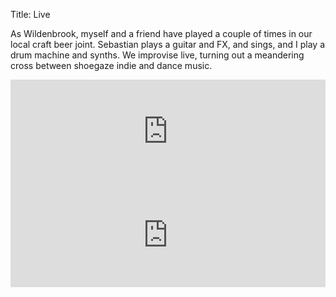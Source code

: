 Title: Live

As Wildenbrook, myself and a friend have played a couple of times in our local
craft beer joint. Sebastian plays a guitar and FX, and sings, and I play a drum
machine and synths. We improvise live, turning out a meandering cross between
shoegaze indie and dance music.

<iframe width="100%" height="166" scrolling="no" frameborder="no" allow="autoplay" src="https://w.soundcloud.com/player/?url=https%3A//api.soundcloud.com/tracks/906988828&color=%23ff5500&auto_play=false&hide_related=false&show_comments=true&show_user=true&show_reposts=false&show_teaser=true"></iframe>

<iframe width="100%" height="166" scrolling="no" frameborder="no" allow="autoplay" src="https://w.soundcloud.com/player/?url=https%3A//api.soundcloud.com/tracks/914474986&color=%23ff5500&auto_play=false&hide_related=false&show_comments=true&show_user=true&show_reposts=false&show_teaser=true"></iframe>
